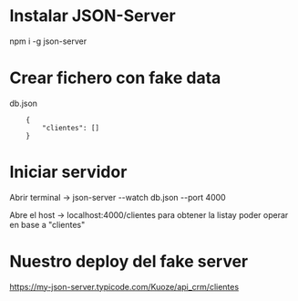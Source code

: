 # Instalar JSON-Server
npm i -g json-server

# Crear fichero con fake data
db.json
```
    {
        "clientes": []
    }
```

# Iniciar servidor
Abrir terminal -> json-server --watch db.json --port 4000

Abre el host -> localhost:4000/clientes para obtener la listay poder operar en base a "clientes"

# Nuestro deploy del fake server
https://my-json-server.typicode.com/Kuoze/api_crm/clientes